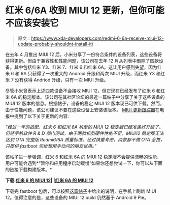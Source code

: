 # 红米 6/6A 收到 MIUI 12 更新，但你可能不应该安装它

> 原文：<https://www.xda-developers.com/redmi-6-6a-receive-miui-12-update-probably-shouldnt-install-it/>

在去年 4 月推出 MIUI 12 后，小米分享了一份符合条件的设备列表，这些设备将获得更新。但由于兼容性和性能问题，该公司在去年 12 月从列表中删除了四款设备。其中包括红米 Y3、红米 7、红米 6 和红米 6A。这让用户感到失望，因为红米 6 和 6A 只获得了一次重大的 Android 升级和两次 MIUI 升级，而红米 Y3 和红米 7 没有获得 Andriod 升级，只有一次 MIUI 升级。

尽管小米曾表示上述四款设备不会接收 MIUI 12，但它现在已经发布了红米 6 和红米 6A 的稳定版本。该公司在其社区论坛的最近一篇帖子中分享了关于这些设备的 MIUI 12 版本的信息。根据帖子，设备的稳定 MIUI 12 版本现已可供下载。然而，由于性能问题，该公司建议不要在这些设备上安装该版本。 [MIUI 更新跟踪器](https://t.me/MIUIUpdatesTracker/14080)在电报中提到了以下关于更新的内容:

*“经过一年的适配，红米 6 和红米 6A 机型的 MIUI 12 稳定版已经准备好升级了。但经手机软件 R & D 部门测试，由于两款机型硬件性能不足，MIUI12 稳定版无法达到 OTA 完整版 Redmi6/6A 质量标准。经过慎重考虑，两款都不做 OTA 全推，只提供 fastboot 包给想用手动闪的朋友试用。”*

该帖子进一步强调，红米 6 和红米 6A 的 MIUI 12 稳定版不会提供流畅的性能，用户可能会遇到*“暂停和应用程序启动缓慢”如果你还想尝试一下，你可以从下面的链接下载构建版本。*

**下载:[红米 6 的 MIUI 12](https://bigota.d.miui.com/V12.0.2.0.PCGCNXM/cereus_images_V12.0.2.0.PCGCNXM_20210617.0000.00_9.0_cn_dd58f57115.tgz)| |[红米 6A 的 MIUI 12](https://bigota.d.miui.com/V12.0.2.0.PCBCNXM/cactus_images_V12.0.2.0.PCBCNXM_20210618.0000.00_9.0_cn_50b3f7ed9e.tgz)**

下载完 fastboot 包后，可以按照[这篇帖子](https://www.xda-developers.com/how-to-install-stock-official-miui-android-update-xiaomi-mi-redmi-smartphones/)中给出的说明，在手机上刷新 MIUI 12。值得注意的是，这些设备的 MIUI 12 build 仍然基于 Android 9 Pie。